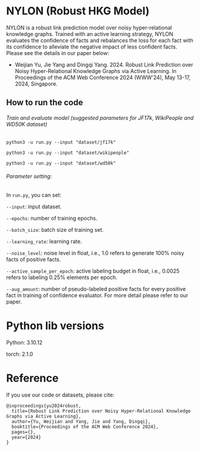 # NYLON (Robust HKG Model)

NYLON is a robust link prediction model over noisy hyper-relational knowledge graphs. Trained with an active learning strategy, NYLON evaluates the confidence of facts and rebalances the loss for each fact with its confidence to alleviate the negative impact of less confident facts.  Please see the details in our paper below:
- Weijian Yu, Jie Yang and Dingqi Yang. 2024. Robust Link Prediction over Noisy Hyper-Relational Knowledge Graphs via Active Learning. In Proceedings of the ACM Web Conference 2024 (WWW'24), May 13-17, 2024, Singapore.

## How to run the code
###### Train and evaluate model (suggested parameters for JF17k, WikiPeople and WD50K dataset)
```
python3 -u run.py --input "dataset/jf17k"

python3 -u run.py --input "dataset/wikipeople"

python3 -u run.py --input "dataset/wd50k"
```

###### Parameter setting:
In `run.py`, you can set:

`--input`: input dataset.

`--epochs`: number of training epochs.

`--batch_size`: batch size of training set.

`--learning_rate`: learning rate.

`--noise_level`: noise level in float, i.e., 1.0 refers to generate 100% noisy facts of positive facts.

`--active_sample_per_epoch`: active labeling budget in float, i.e., 0.0025 refers to labeling 0.25% elements per epoch.

`--aug_amount`: number of pseudo-labeled positive facts for every positive fact in training of confidence evaluator. For more detail please refer to our paper.

# Python lib versions
Python: 3.10.12

torch: 2.1.0

# Reference
If you use our code or datasets, please cite:
```
@inproceedings{yu2024robust,
  title={Robust Link Prediction over Noisy Hyper-Relational Knowledge Graphs via Active Learning},
  author={Yu, Weijian and Yang, Jie and Yang, Dingqi},
  booktitle={Proceedings of the ACM Web Conference 2024},
  pages={},
  year={2024}
}
```
